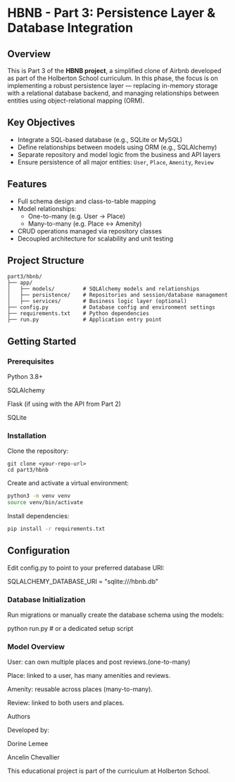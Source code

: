 # HBNB - Part 3: Persistence Layer & Database Integration

## Overview

This is Part 3 of the **HBNB project**, a simplified clone of Airbnb developed as part of the Holberton School curriculum. In this phase, the focus is on implementing a robust persistence layer — replacing in-memory storage with a relational database backend, and managing relationships between entities using object-relational mapping (ORM).

## Key Objectives

- Integrate a SQL-based database (e.g., SQLite or MySQL)
- Define relationships between models using ORM (e.g., SQLAlchemy)
- Separate repository and model logic from the business and API layers
- Ensure persistence of all major entities: `User`, `Place`, `Amenity`, `Review`

## Features

- Full schema design and class-to-table mapping
- Model relationships:
  - One-to-many (e.g. User → Place)
  - Many-to-many (e.g. Place ↔ Amenity)
- CRUD operations managed via repository classes
- Decoupled architecture for scalability and unit testing

## Project Structure

```text
part3/hbnb/
├── app/
│   ├── models/         # SQLAlchemy models and relationships
│   ├── persistence/    # Repositories and session/database management
│   ├── services/       # Business logic layer (optional)
├── config.py           # Database config and environment settings
├── requirements.txt    # Python dependencies
├── run.py              # Application entry point
```

## **Getting Started**

### **Prerequisites**

   Python 3.8+

   SQLAlchemy

   Flask (if using with the API from Part 2)

   SQLite

### **Installation**

   Clone the repository:

```git
git clone <your-repo-url>
cd part3/hbnb
```

   Create and activate a virtual environment:

```bash
python3 -m venv venv
source venv/bin/activate
```

   Install dependencies:

```bash
pip install -r requirements.txt
```

## **Configuration**

Edit config.py to point to your preferred database URI:

SQLALCHEMY_DATABASE_URI = "sqlite:///hbnb.db"

### Database Initialization

Run migrations or manually create the database schema using the models:

python run.py  # or a dedicated setup script

### **Model Overview**

   User: can own multiple places and post reviews.(one-to-many)

   Place: linked to a user, has many amenities and reviews.

   Amenity: reusable across places (many-to-many).

   Review: linked to both users and places.

Authors

Developed by:

   Dorine Lemee

   Ancelin Chevallier

This educational project is part of the curriculum at Holberton School.

